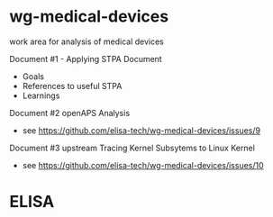 # wg-medical-devices
work area for analysis of medical devices

Document #1 - Applying STPA Document
* Goals
* References to useful STPA
* Learnings 

Document #2 openAPS Analysis
* see https://github.com/elisa-tech/wg-medical-devices/issues/9

Document #3 upstream Tracing Kernel Subsytems to Linux Kernel
* see https://github.com/elisa-tech/wg-medical-devices/issues/10
# ELISA
